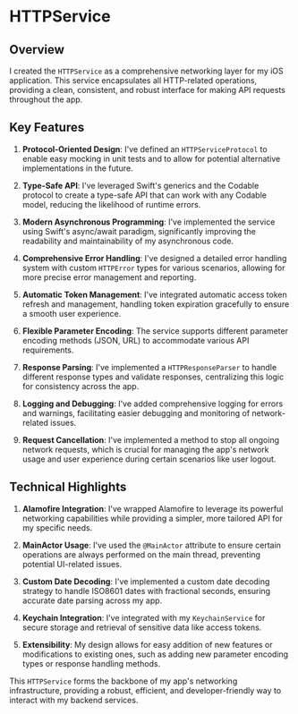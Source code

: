 # HTTPService

## Overview

I created the `HTTPService` as a comprehensive networking layer for my iOS application. This service encapsulates all HTTP-related operations, providing a clean, consistent, and robust interface for making API requests throughout the app.

## Key Features

1. **Protocol-Oriented Design**: I've defined an `HTTPServiceProtocol` to enable easy mocking in unit tests and to allow for potential alternative implementations in the future.

2. **Type-Safe API**: I've leveraged Swift's generics and the Codable protocol to create a type-safe API that can work with any Codable model, reducing the likelihood of runtime errors.

3. **Modern Asynchronous Programming**: I've implemented the service using Swift's async/await paradigm, significantly improving the readability and maintainability of my asynchronous code.

4. **Comprehensive Error Handling**: I've designed a detailed error handling system with custom `HTTPError` types for various scenarios, allowing for more precise error management and reporting.

5. **Automatic Token Management**: I've integrated automatic access token refresh and management, handling token expiration gracefully to ensure a smooth user experience.

6. **Flexible Parameter Encoding**: The service supports different parameter encoding methods (JSON, URL) to accommodate various API requirements.

7. **Response Parsing**: I've implemented a `HTTPResponseParser` to handle different response types and validate responses, centralizing this logic for consistency across the app.

8. **Logging and Debugging**: I've added comprehensive logging for errors and warnings, facilitating easier debugging and monitoring of network-related issues.

9. **Request Cancellation**: I've implemented a method to stop all ongoing network requests, which is crucial for managing the app's network usage and user experience during certain scenarios like user logout.

## Technical Highlights

1. **Alamofire Integration**: I've wrapped Alamofire to leverage its powerful networking capabilities while providing a simpler, more tailored API for my specific needs.

2. **MainActor Usage**: I've used the `@MainActor` attribute to ensure certain operations are always performed on the main thread, preventing potential UI-related issues.

3. **Custom Date Decoding**: I've implemented a custom date decoding strategy to handle ISO8601 dates with fractional seconds, ensuring accurate date parsing across my app.

4. **Keychain Integration**: I've integrated with my `KeychainService` for secure storage and retrieval of sensitive data like access tokens.

5. **Extensibility**: My design allows for easy addition of new features or modifications to existing ones, such as adding new parameter encoding types or response handling methods.

This `HTTPService` forms the backbone of my app's networking infrastructure, providing a robust, efficient, and developer-friendly way to interact with my backend services.
